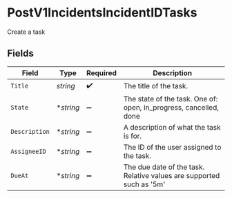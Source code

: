 # PostV1IncidentsIncidentIDTasks

Create a task


## Fields

| Field                                                                | Type                                                                 | Required                                                             | Description                                                          |
| -------------------------------------------------------------------- | -------------------------------------------------------------------- | -------------------------------------------------------------------- | -------------------------------------------------------------------- |
| `Title`                                                              | *string*                                                             | :heavy_check_mark:                                                   | The title of the task.                                               |
| `State`                                                              | **string*                                                            | :heavy_minus_sign:                                                   | The state of the task. One of: open, in_progress, cancelled, done    |
| `Description`                                                        | **string*                                                            | :heavy_minus_sign:                                                   | A description of what the task is for.                               |
| `AssigneeID`                                                         | **string*                                                            | :heavy_minus_sign:                                                   | The ID of the user assigned to the task.                             |
| `DueAt`                                                              | **string*                                                            | :heavy_minus_sign:                                                   | The due date of the task. Relative values are supported such as '5m' |